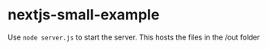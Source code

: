 # nextjs-small-example

Use `node server.js` to start the server. This hosts the files in the /out folder
